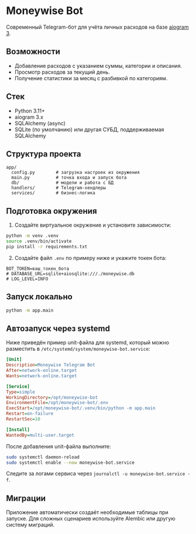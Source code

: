 # Moneywise Bot

Современный Telegram-бот для учёта личных расходов на базе [aiogram 3](https://docs.aiogram.dev/en/latest/index.html).

## Возможности

- Добавление расходов с указанием суммы, категории и описания.
- Просмотр расходов за текущий день.
- Получение статистики за месяц с разбивкой по категориям.

## Стек

- Python 3.11+
- aiogram 3.x
- SQLAlchemy (async)
- SQLite (по умолчанию) или другая СУБД, поддерживаемая SQLAlchemy

## Структура проекта

```
app/
  config.py        # загрузка настроек из окружения
  main.py          # точка входа и запуск бота
  db/              # модели и работа с БД
  handlers/        # Telegram-хендлеры
  services/        # бизнес-логика
```

## Подготовка окружения

1. Создайте виртуальное окружение и установите зависимости:

```bash
python -m venv .venv
source .venv/bin/activate
pip install -r requirements.txt
```

2. Создайте файл `.env` по примеру ниже и укажите токен бота:

```env
BOT_TOKEN=ваш_токен_бота
# DATABASE_URL=sqlite+aiosqlite:///./moneywise.db
# LOG_LEVEL=INFO
```

## Запуск локально

```bash
python -m app.main
```

## Автозапуск через systemd

Ниже приведён пример unit-файла для systemd, который можно разместить в `/etc/systemd/system/moneywise-bot.service`:

```ini
[Unit]
Description=Moneywise Telegram Bot
After=network-online.target
Wants=network-online.target

[Service]
Type=simple
WorkingDirectory=/opt/moneywise-bot
EnvironmentFile=/opt/moneywise-bot/.env
ExecStart=/opt/moneywise-bot/.venv/bin/python -m app.main
Restart=on-failure
RestartSec=10

[Install]
WantedBy=multi-user.target
```

После добавления unit-файла выполните:

```bash
sudo systemctl daemon-reload
sudo systemctl enable --now moneywise-bot.service
```

Следите за логами сервиса через `journalctl -u moneywise-bot.service -f`.

## Миграции

Приложение автоматически создаёт необходимые таблицы при запуске. Для сложных сценариев используйте Alembic или другую систему миграций.
